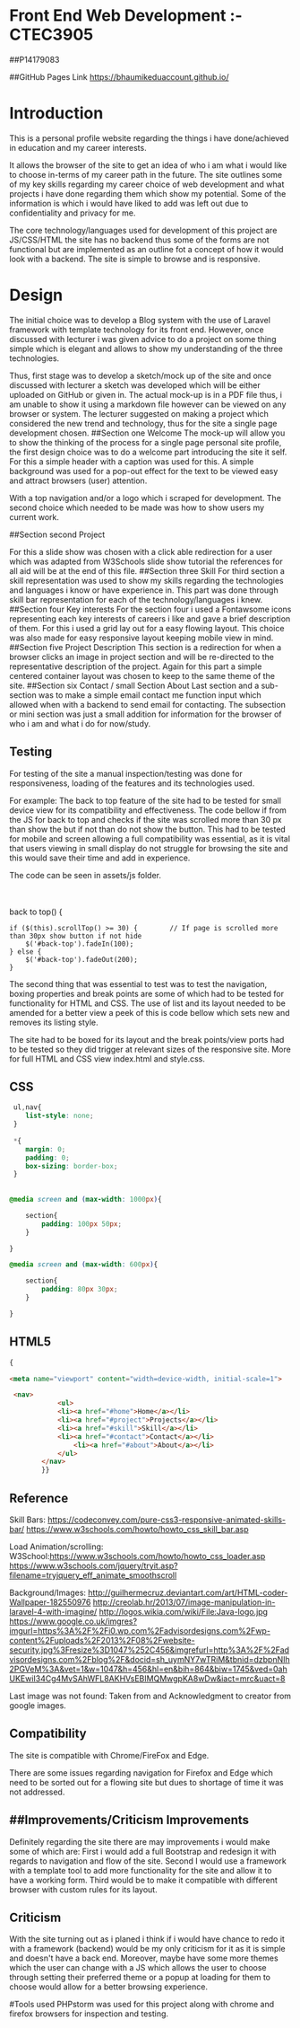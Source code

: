 # Front End Web Development :- CTEC3905
##P14179083

##GitHub Pages Link 
https://bhaumikeduaccount.github.io/

# Introduction
This is a personal profile website regarding the things i have done/achieved in education and my career interests.

It allows the browser of the site to get an idea of who i am what i would like to choose in-terms of my career path in 
the future. The site outlines some of my key skills regarding my career choice of web development and what projects i have done regarding them which show my potential.
Some of the information is which i would have liked to add was left out due to confidentiality and privacy for me. 

The core technology/languages used for development of this project are JS/CSS/HTML the site has no backend 
thus some of the forms are not functional but are implemented as an outline fot a concept of how it would look
with a backend. The site is simple to browse and is responsive.   
# Design
The initial choice was to develop a Blog system with the use of Laravel framework with template technology for its front end.
However, once discussed with lecturer i was given advice to do a project on some thing simple which is elegant and allows to show my understanding of the three technologies.

Thus, first stage was to develop a sketch/mock up of the site and once discussed with lecturer a sketch was developed which will be either uploaded on GitHub or given in. 
The actual mock-up is in a PDF file thus, i am unable to show it using a markdown file however can be viewed on any browser or system.
The lecturer suggested on making a project which considered the new trend and technology, thus for the site a single page development chosen.
##Section one Welcome
The mock-up will allow you to show the thinking of the process for a single page personal site profile, the first design choice was to do a welcome part introducing the site it self.
For this a simple header with a caption was used for this. A simple background was used for a pop-out effect for the text to be viewed easy and attract browsers (user) attention.

With a top navigation and/or a logo which i scraped for development. The second choice which needed to be made was how to show users my current work.


##Section second Project

For this a slide show was chosen with a click able redirection for a user which was adapted from W3Schools slide show tutorial 
the references for all aid will be at the end of this file. 
##Section three Skill
For third section a skill representation was used to show my skills
regarding the technologies and languages i know or have experience in. This part was done through skill bar representation for each of the technology/languages i knew.
##Section four Key interests
For the section four i used a Fontawsome icons representing each key interests of careers i like and gave a brief description of them. 
For this i used a grid lay out for a easy flowing layout. This choice was also made for easy responsive layout keeping mobile view in mind.
##Section five Project Description
This section is a redirection for when a browser clicks an image in project section and will be re-directed to the representative description of the project.
Again for this part a simple centered container layout was chosen to keep to the same theme of the site.
##Section six Contact / small Section About 
Last section and a sub-section was to make a simple email contact me function input which allowed when with a backend to send email for contacting.
The subsection or mini section was just a small addition for information for the browser of who i am and what i do for now/study.

## Testing
For testing of the site a manual inspection/testing was done for responsiveness, loading of the features and its technologies used.

For example: The back to top feature of the site had to be tested for small device view for its compatibility and effectiveness.
The code bellow if from the JS for back to top and checks if the site was scrolled more than 30 px than show the but if not than do not show the button.
This had to be tested for mobile and screen allowing a full compatibility was essential,
as it is vital that users viewing in small display do not struggle for browsing the site and this would save their time and add in experience.

The code can be seen in assets/js folder.

<br>
<br>
 back to top() {

    if ($(this).scrollTop() >= 30) {        // If page is scrolled more than 30px show button if not hide
        $('#back-top').fadeIn(100);
    } else {
        $('#back-top').fadeOut(200);
    }

The second thing that was essential to test was to test the navigation, boxing properties and break points are some of which had to be tested for functionality for HTML and CSS.
The use of list and its layout needed to be amended for a better view a peek of this is code bellow which sets new and removes its listing style. 

The site had to be boxed for its layout and the break points/view ports had to be tested so they did trigger at relevant sizes of the responsive site.
More for full HTML and CSS view index.html and style.css.

CSS
------------------------------------------------------------------------------------------------------------------------
```css   
 ul,nav{
 	list-style: none;
 }
 
 *{
 	margin: 0;
 	padding: 0;
 	box-sizing: border-box;
 }
 
 
@media screen and (max-width: 1000px){

	section{
		padding: 100px 50px;
	}

}

@media screen and (max-width: 600px){

	section{
		padding: 80px 30px;
	}

}
```

HTML5 
-----------------------------------------------------------------------------------------------------------------------
```HTML
{

<meta name="viewport" content="width=device-width, initial-scale=1">

 <nav>
            <ul>
			<li><a href="#home">Home</a></li>
			<li><a href="#project">Projects</a></li>
			<li><a href="#skill">Skill</a></li>
			<li><a href="#contact">Contact</a></li>
                <li><a href="#about">About</a></li>
            </ul>
		</nav>
		}}
```
## Reference
Skill Bars:
https://codeconvey.com/pure-css3-responsive-animated-skills-bar/
https://www.w3schools.com/howto/howto_css_skill_bar.asp

Load Animation/scrolling:
W3School:https://www.w3schools.com/howto/howto_css_loader.asp
https://www.w3schools.com/jquery/tryit.asp?filename=tryjquery_eff_animate_smoothscroll

Background/Images:
http://guilhermecruz.deviantart.com/art/HTML-coder-Wallpaper-182550976
http://creolab.hr/2013/07/image-manipulation-in-laravel-4-with-imagine/
http://logos.wikia.com/wiki/File:Java-logo.jpg
https://www.google.co.uk/imgres?imgurl=https%3A%2F%2Fi0.wp.com%2Fadvisordesigns.com%2Fwp-content%2Fuploads%2F2013%2F08%2Fwebsite-security.jpg%3Fresize%3D1047%252C456&imgrefurl=http%3A%2F%2Fadvisordesigns.com%2Fblog%2F&docid=sh_uymNY7wTRiM&tbnid=dzbpnNIh2PGVeM%3A&vet=1&w=1047&h=456&hl=en&bih=864&biw=1745&ved=0ahUKEwiI34Cg4MvSAhWFL8AKHVsEBIMQMwgpKA8wDw&iact=mrc&uact=8

Last image was not found: Taken from and Acknowledgment to creator from google images.

## Compatibility
The site is compatible with Chrome/FireFox and Edge.

There are some issues regarding navigation for Firefox and Edge which need to be sorted out for a flowing site but dues 
to shortage of time it was not addressed. 


 
##Improvements/Criticism
Improvements
------------------------------------------------------------------------------------------------------------------------
Definitely regarding the site there are may improvements i would make some of which are:
First i would add a full Bootstrap and redesign it with regards to navigation and flow of the site.
Second I would use a framework with a template tool to add more functionality for the site and allow it to have a working form.
Third would be to make it compatible with different browser with custom rules for its layout.

Criticism
------------------------------------------------------------------------------------------------------------------------
With the site turning out as i planed i think if i would have chance to redo it with a framework (backend)
 would be my only criticism for it as it is simple and doesn't have a back end. Moreover, maybe have some more themes which the user
 can change with a JS which allows the user to choose through setting their preferred theme 
 or a popup at loading for them to choose would allow for a better browsing experience.

#Tools used
 PHPstorm was used for this project along with chrome and firefox browsers for inspection and testing.